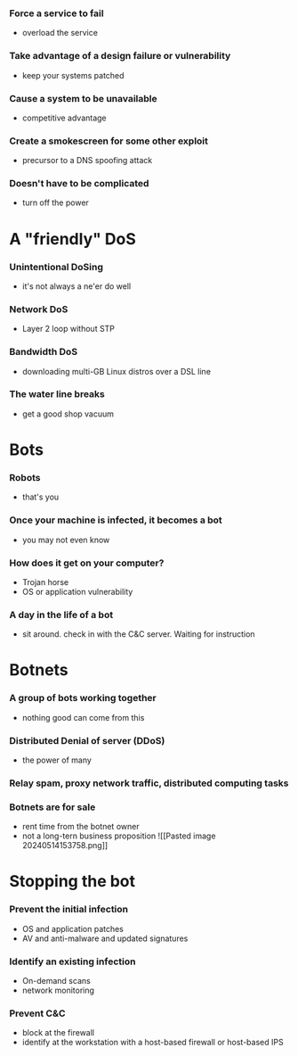 ### Force a service to fail
- overload the service
### Take advantage of a design failure or vulnerability
- keep your systems patched
### Cause a system to be unavailable
- competitive advantage
### Create a smokescreen for some other exploit
- precursor to a DNS spoofing attack
### Doesn't have to be complicated
- turn off the power
# A "friendly" DoS
### Unintentional DoSing
- it's not always a ne'er do well
### Network DoS
- Layer 2 loop without  STP
### Bandwidth DoS
- downloading multi-GB Linux distros over a DSL line
### The water line breaks
- get a good shop vacuum
# Bots
### Robots
- that's you
### Once your machine is infected, it becomes a bot
- you may not even know
### How does it get on your computer?
- Trojan horse
- OS or application vulnerability
### A day in the life of a bot
- sit around. check in with the C&C server. Waiting for instruction
# Botnets
### A group of bots working together
- nothing good can come from this
### Distributed Denial of server (DDoS)
- the power of many
### Relay spam, proxy network traffic, distributed computing tasks
### Botnets are for sale
- rent time from the botnet owner
- not a long-tern business proposition
![[Pasted image 20240514153758.png]]
# Stopping the bot
### Prevent the initial infection
- OS and application patches
- AV and anti-malware and updated signatures
### Identify an existing infection
- On-demand scans
- network monitoring
### Prevent C&C
- block at the firewall
- identify at the workstation with a host-based firewall or host-based IPS

